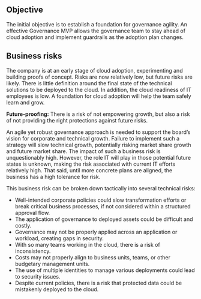 <!-- TEMPLATE FILE - DO NOT ADD METADATA -->
<!-- markdownlint-disable MD002 MD041 -->

## Objective

The initial objective is to establish a foundation for governance agility. An effective Governance MVP allows the governance team to stay ahead of cloud adoption and implement guardrails as the adoption plan changes.

## Business risks

The company is at an early stage of cloud adoption, experimenting and building proofs of concept. Risks are now relatively low, but future risks are likely. There is little definition around the final state of the technical solutions to be deployed to the cloud. In addition, the cloud readiness of IT employees is low. A foundation for cloud adoption will help the team safely learn and grow.

**Future-proofing:** There is a risk of not empowering growth, but also a risk of not providing the right protections against future risks.

An agile yet robust governance approach is needed to support the board’s vision for corporate and technical growth. Failure to implement such a strategy will slow technical growth, potentially risking market share growth and future market share. The impact of such a business risk is unquestionably high. However, the role IT will play in those potential future states is unknown, making the risk associated with current IT efforts relatively high. That said, until more concrete plans are aligned, the business has a high tolerance for risk.

This business risk can be broken down tactically into several technical risks:

- Well-intended corporate policies could slow transformation efforts or break critical business processes, if not considered within a structured approval flow.
- The application of governance to deployed assets could be difficult and costly.
- Governance may not be properly applied across an application or workload, creating gaps in security.
- With so many teams working in the cloud, there is a risk of inconsistency.
- Costs may not properly align to business units, teams, or other budgetary management units.
- The use of multiple identities to manage various deployments could lead to security issues.
- Despite current policies, there is a risk that protected data could be mistakenly deployed to the cloud.
